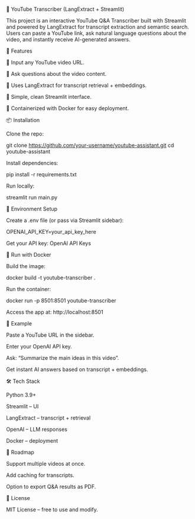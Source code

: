 🎥 YouTube Transcriber (LangExtract + Streamlit)

This project is an interactive YouTube Q&A Transcriber built with Streamlit and powered by LangExtract for transcript extraction and semantic search.
Users can paste a YouTube link, ask natural language questions about the video, and instantly receive AI-generated answers.

🚀 Features

🔗 Input any YouTube video URL.

🤖 Ask questions about the video content.

🧠 Uses LangExtract for transcript retrieval + embeddings.

🎨 Simple, clean Streamlit interface.

🐳 Containerized with Docker for easy deployment.

📦 Installation

Clone the repo:

git clone https://github.com/your-username/youtube-assistant.git
cd youtube-assistant


Install dependencies:

pip install -r requirements.txt


Run locally:

streamlit run main.py

🔑 Environment Setup

Create a .env file (or pass via Streamlit sidebar):

OPENAI_API_KEY=your_api_key_here


Get your API key: OpenAI API Keys

🐳 Run with Docker

Build the image:

docker build -t youtube-transcriber .


Run the container:

docker run -p 8501:8501 youtube-transcriber


Access the app at: http://localhost:8501

📝 Example

Paste a YouTube URL in the sidebar.

Enter your OpenAI API key.

Ask: “Summarize the main ideas in this video”.

Get instant AI answers based on transcript + embeddings.

🛠 Tech Stack

Python 3.9+

Streamlit – UI

LangExtract – transcript + retrieval

OpenAI – LLM responses

Docker – deployment

📌 Roadmap

 Support multiple videos at once.

 Add caching for transcripts.

 Option to export Q&A results as PDF.

📜 License

MIT License – free to use and modify.